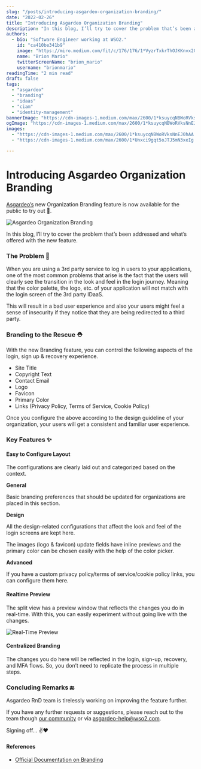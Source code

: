 ```yaml
---
slug: "/posts/introducing-asgardeo-organization-branding/"
date: "2022-02-26"
title: "Introducing Asgardeo Organization Branding"
description: "In this blog, I’ll try to cover the problem that’s been addressed and what’s offered with the new feature. When you are using a 3rd party service to log in users to your applications, one of the most…"
authors:
  - bio: "Software Engineer working at WSO2."
    id: "ca410be341b9"
    image: "https://miro.medium.com/fit/c/176/176/1*VyzrTxkrThOJKKnvx20UTg.png"
    name: "Brion Mario"
    twitterScreenName: "brion_mario"
    username: "brionmario"
readingTime: "2 min read"
draft: false
tags:
  - "asgardeo"
  - "branding"
  - "idaas"
  - "ciam"
  - "identity-management"
bannerImage: "https://cdn-images-1.medium.com/max/2600/1*ksuycqNBWoRVksNnEJ0hAA.png"
ogImage: "https://cdn-images-1.medium.com/max/2600/1*ksuycqNBWoRVksNnEJ0hAA.png"
images:
  - "https://cdn-images-1.medium.com/max/2600/1*ksuycqNBWoRVksNnEJ0hAA.png"
  - "https://cdn-images-1.medium.com/max/2600/1*Unxci9gqt5oJTJ5mN3xeIg.png"

---
```


# Introducing Asgardeo Organization Branding

[Asgardeo’s](https://wso2.com/asgardeo/) new Organization Branding feature is now available for the public to try out 🎉.

![Asgardeo Organization Branding](https://cdn-images-1.medium.com/max/800/1*ksuycqNBWoRVksNnEJ0hAA.png)

In this blog, I’ll try to cover the problem that’s been addressed and what’s offered with the new feature.

### The Problem 🤔

When you are using a 3rd party service to log in users to your applications, one of the most common problems that arise is the fact that the users will clearly see the transition in the look and feel in the login journey. Meaning that the color palette, the logo, etc. of your application will not match with the login screen of the 3rd party IDaaS.

This will result in a bad user experience and also your users might feel a sense of insecurity if they notice that they are being redirected to a third party.

### Branding to the Rescue ⛑

With the new Branding feature, you can control the following aspects of the login, sign up & recovery experience.

*   Site Title
*   Copyright Text
*   Contact Email
*   Logo
*   Favicon
*   Primary Color
*   Links (Privacy Policy, Terms of Service, Cookie Policy)

Once you configure the above according to the design guideline of your organization, your users will get a consistent and familiar user experience.

### Key Features ✨

#### Easy to Configure Layout

The configurations are clearly laid out and categorized based on the context.

**General**

Basic branding preferences that should be updated for organizations are placed in this section.

**Design**

All the design-related configurations that affect the look and feel of the login screens are kept here.

The images (logo & favicon) update fields have inline previews and the primary color can be chosen easily with the help of the color picker.

**Advanced**

If you have a custom privacy policy/terms of service/cookie policy links, you can configure them here.

#### Realtime Preview

The split view has a preview window that reflects the changes you do in real-time. With this, you can easily experiment without going live with the changes.

![Real-Time Preview](https://cdn-images-1.medium.com/max/800/1*Unxci9gqt5oJTJ5mN3xeIg.png)

#### Centralized Branding

The changes you do here will be reflected in the login, sign-up, recovery, and MFA flows. So, you don’t need to replicate the process in multiple steps.

### Concluding Remarks 🔚

Asgardeo RnD team is tirelessly working on improving the feature further.

If you have any further requests or suggestions, please reach out to the team though [our community](https://iam4devs.wso2.com/asgardeo-1) or via [asgardeo-help@wso2.com](mailto:asgardeo-help@wso2.com).

Signing off… ✌️❤️

#### References

*   [Official Documentation on Branding](https://wso2.com/asgardeo/docs/guides/branding)

